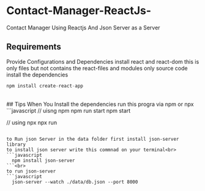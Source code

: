 # Contact-Manager-ReactJs-
Contact Manager Using Reactjs And  Json Server as  a Server

## Requirements
Provide Configurations and Dependencies
install react and react-dom 
this is only files but not contains the react-files and modules
only source code install the dependencies 
```javascript
npm install create-react-app
```
<br>
## Tips
When You Install the dependencies run this progra via npm or npx<br>
```javascript
  // uisng npm
    npm run start 
    npm start
  
  // using npx
  npx run
```<br>

to Run json Server in the data folder first install json-server library
to install json server write this commnad on your terminal<br>
```javascript
  npm install json-server
```<br>
to run json-server 
```javascript
  json-server --watch ./data/db.json --port 8000
```

